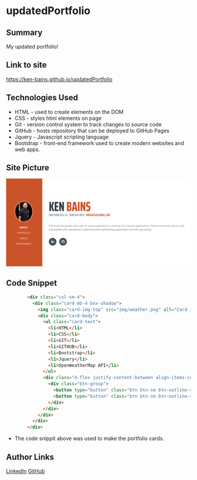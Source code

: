 # updatedPortfolio

## Summary 
My updated portfolio!

## Link to site
https://ken-bains.github.io/updatedPortfolio


## Technologies Used
- HTML - used to create elements on the DOM
- CSS - styles html elements on page
- Git - version control system to track changes to source code
- GitHub - hosts repository that can be deployed to GitHub Pages
- Jquery - Javascript scripting language
- Bootstrap - front-end framework used to create modern websites and web apps.
## Site Picture

![Site](img/siteExample.png)

## Code Snippet
```HTML
        <div class="col-sm-4">
          <div class="card mb-4 box-shadow">
            <img class="card-img-top" src="img/weather.png" alt="Card image cap">
            <div class="card-body">
              <ul class="card-text">
                <li>HTML</li>
                <li>CSS</li>
                <li>GIT</li>
                <li>GITHUB</li>
                <li>Bootstrap</li>
                <li>Jquery</li>
                <li>OpenWeatherMap API</li>
              </ul>
              <div class="d-flex justify-content-between align-items-center">
                <div class="btn-group">
                  <button type="button" class="btn btn-sm btn-outline-secondary"><a href="https://ken-bains.github.io/weather-app/" target="_blank">Demo</a></button>
                  <button type="button" class="btn btn-sm btn-outline-secondary"><a href="https://github.com/ken-Bains/weather-app" target="_blank">Code</a></button>
                </div>
              </div>
            </div>
          </div>
        </div>


```
- The code snippit above was used to make the portfolio cards.


## Author Links
[LinkedIn](https://www.linkedin.com/in/ken-bains)
[GitHub](https://github.com/ken-Bains)
